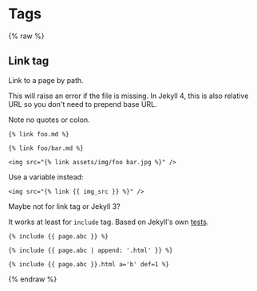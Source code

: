 # Tags

{% raw %}


## Link tag

Link to a page by path.

This will raise an error if the file is missing. In Jekyll 4, this is also relative URL so you don't need to prepend base URL.

Note no quotes or colon.

```liquid
{% link foo.md %}

{% link foo/bar.md %}
```

```liquid
<img src="{% link assets/img/foo bar.jpg %}" />
```

Use a variable instead:

```liquid
<img src="{% link {{ img_src }} %}" />
```

Maybe not for link tag or Jekyll 3?

It works at least for `include` tag. Based on Jekyll's own [tests](https://github.com/jekyll/jekyll/blob/master/test/source/_posts/2013-12-17-include-variable-filters.markdown).

```liquid
{% include {{ page.abc }} %}

{% include {{ page.abc | append: '.html' }} %} 

{% include {{ page.abc }}.html a='b' def=1 %} 
```

{% endraw %}
